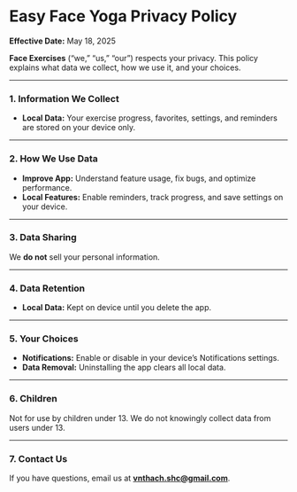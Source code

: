 # Easy Face Yoga Privacy Policy

**Effective Date:** May 18, 2025

**Face Exercises** (“we,” “us,” “our”) respects your privacy. This policy explains what data we collect, how we use it, and your choices.

---

### 1. Information We Collect 
- **Local Data:** Your exercise progress, favorites, settings, and reminders are stored on your device only.

---

### 2. How We Use Data
- **Improve App:** Understand feature usage, fix bugs, and optimize performance.   
- **Local Features:** Enable reminders, track progress, and save settings on your device.

---

### 3. Data Sharing
We **do not** sell your personal information.

---

### 4. Data Retention  
- **Local Data:** Kept on device until you delete the app.

---

### 5. Your Choices
- **Notifications:** Enable or disable in your device’s Notifications settings.  
- **Data Removal:** Uninstalling the app clears all local data.

---

### 6. Children
Not for use by children under 13. We do not knowingly collect data from users under 13.

---

### 7. Contact Us
If you have questions, email us at **vnthach.shc@gmail.com**.
